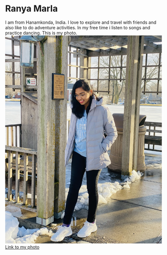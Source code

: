 # Ranya Marla
I am from Hanamkonda, India.
I love to explore and travel with friends and also like to do adventure activities.
In my free time i listen to songs and practice dancing.
This is my photo.
![ranya](https://github.com/RanyaReddy/assignment2-marla/blob/main/ranya.JPG)
[Link to my photo](https://github.com/RanyaReddy/assignment2-marla/blob/main/ranya.JPG)